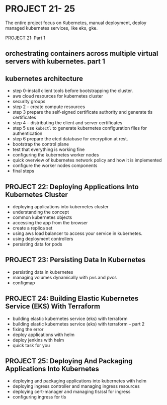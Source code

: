 # PROJECT 21- 25

The entire project focus on Kubernetes, manual deployment, deploy managed kubernetes services, like eks, gke.

PROJECT 21: 
Part 1
## orchestrating containers across multiple virtual servers with kubernetes. part 1
## kubernetes architecture
* step 0-install client tools before bootstrapping the cluster.
* aws cloud resources for kubernetes cluster
* security groups
* step 2 – create compute resources
* step 3 prepare the self-signed certificate authority and generate tls certificates
* step 4 – distributing the client and server certificates
* step 5 use `kubectl` to generate kubernetes configuration files for authentication
* step 6 prepare the etcd database for encryption at rest.
* bootstrap the control plane
* test that everything is working fine
* configuring the kubernetes worker nodes
* quick overview of kubernetes network policy and how it is implemented
* configure the worker nodes components
* final steps

## PROJECT 22: Deploying Applications Into Kubernetes Cluster
* deploying applications into kubernetes cluster
* understanding the concept
* common kubernetes objects
* accessing the app from the browser
* create a replica set
* using aws load balancer to access your service in kubernetes.
* using deployment controllers
* persisting data for pods

## PROJECT 23: Persisting Data In Kubernetes
* persisting data in kubernetes
* managing volumes dynamically with pvs and pvcs
* configmap

## PROJECT 24: Building Elastic Kubernetes Service (EKS) With Terraform
* building elastic kubernetes service (eks) with terraform
* building elastic kubernetes service (eks) with terraform – part 2
* fixing the error
* deploy applications with helm
* deploy jenkins with helm
* quick task for you

## PROJECT 25: Deploying And Packaging Applications Into Kubernetes
* deploying and packaging applications into kubernetes with helm
* deploying ingress controller and managing ingress resources
* deploying cert-manager and managing tls/ssl for ingress
* configuring ingress for tls